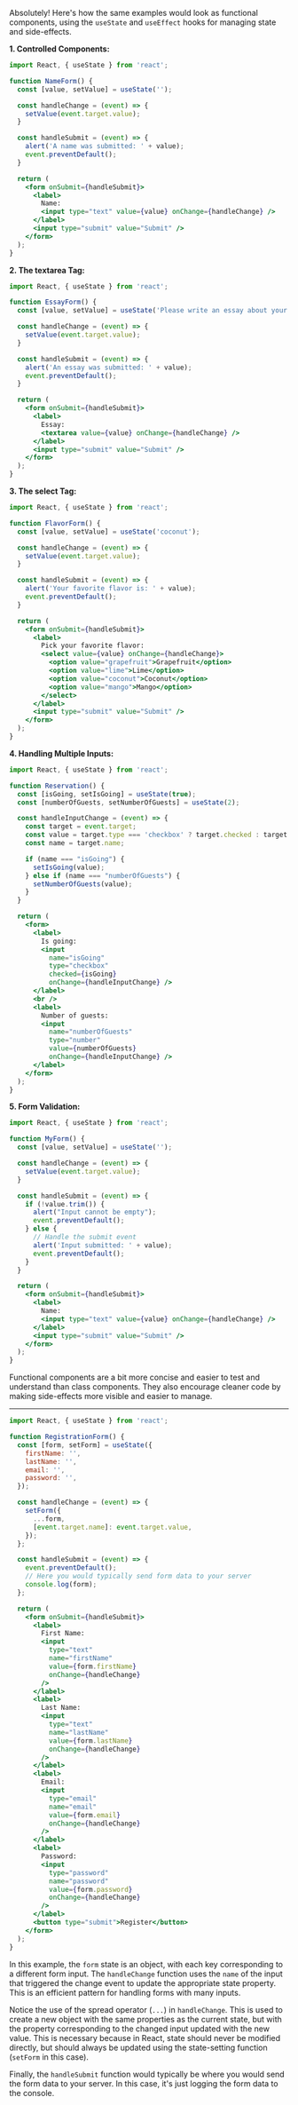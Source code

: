 Absolutely! Here's how the same examples would look as functional components, using the `useState` and `useEffect` hooks for managing state and side-effects.

**1. Controlled Components:**

```jsx
import React, { useState } from 'react';

function NameForm() {
  const [value, setValue] = useState('');

  const handleChange = (event) => {
    setValue(event.target.value);
  }

  const handleSubmit = (event) => {
    alert('A name was submitted: ' + value);
    event.preventDefault();
  }

  return (
    <form onSubmit={handleSubmit}>
      <label>
        Name:
        <input type="text" value={value} onChange={handleChange} />
      </label>
      <input type="submit" value="Submit" />
    </form>
  );
}
```

**2. The textarea Tag:**

```jsx
import React, { useState } from 'react';

function EssayForm() {
  const [value, setValue] = useState('Please write an essay about your favorite DOM element.');

  const handleChange = (event) => {
    setValue(event.target.value);
  }

  const handleSubmit = (event) => {
    alert('An essay was submitted: ' + value);
    event.preventDefault();
  }

  return (
    <form onSubmit={handleSubmit}>
      <label>
        Essay:
        <textarea value={value} onChange={handleChange} />
      </label>
      <input type="submit" value="Submit" />
    </form>
  );
}
```

**3. The select Tag:**

```jsx
import React, { useState } from 'react';

function FlavorForm() {
  const [value, setValue] = useState('coconut');

  const handleChange = (event) => {
    setValue(event.target.value);
  }

  const handleSubmit = (event) => {
    alert('Your favorite flavor is: ' + value);
    event.preventDefault();
  }

  return (
    <form onSubmit={handleSubmit}>
      <label>
        Pick your favorite flavor:
        <select value={value} onChange={handleChange}>
          <option value="grapefruit">Grapefruit</option>
          <option value="lime">Lime</option>
          <option value="coconut">Coconut</option>
          <option value="mango">Mango</option>
        </select>
      </label>
      <input type="submit" value="Submit" />
    </form>
  );
}
```

**4. Handling Multiple Inputs:**

```jsx
import React, { useState } from 'react';

function Reservation() {
  const [isGoing, setIsGoing] = useState(true);
  const [numberOfGuests, setNumberOfGuests] = useState(2);

  const handleInputChange = (event) => {
    const target = event.target;
    const value = target.type === 'checkbox' ? target.checked : target.value;
    const name = target.name;

    if (name === "isGoing") {
      setIsGoing(value);
    } else if (name === "numberOfGuests") {
      setNumberOfGuests(value);
    }
  }

  return (
    <form>
      <label>
        Is going:
        <input
          name="isGoing"
          type="checkbox"
          checked={isGoing}
          onChange={handleInputChange} />
      </label>
      <br />
      <label>
        Number of guests:
        <input
          name="numberOfGuests"
          type="number"
          value={numberOfGuests}
          onChange={handleInputChange} />
      </label>
    </form>
  );
}
```

**5. Form Validation:**

```jsx
import React, { useState } from 'react';

function MyForm() {
  const [value, setValue] = useState('');

  const handleChange = (event) => {
    setValue(event.target.value);
  }

  const handleSubmit = (event) => {
    if (!value.trim()) {
      alert("Input cannot be empty");
      event.preventDefault();
    } else {
      // Handle the submit event
      alert('Input submitted: ' + value);
      event.preventDefault();
    }
  }

  return (
    <form onSubmit={handleSubmit}>
      <label>
        Name:
        <input type="text" value={value} onChange={handleChange} />
      </label>
      <input type="submit" value="Submit" />
    </form>
  );
}
```

Functional components are a bit more concise and easier to test and understand than class components. They also encourage cleaner code by making side-effects more visible and easier to manage.

---

```jsx
import React, { useState } from 'react';

function RegistrationForm() {
  const [form, setForm] = useState({
    firstName: '',
    lastName: '',
    email: '',
    password: '',
  });

  const handleChange = (event) => {
    setForm({
      ...form,
      [event.target.name]: event.target.value,
    });
  };

  const handleSubmit = (event) => {
    event.preventDefault();
    // Here you would typically send form data to your server
    console.log(form);
  };

  return (
    <form onSubmit={handleSubmit}>
      <label>
        First Name:
        <input
          type="text"
          name="firstName"
          value={form.firstName}
          onChange={handleChange}
        />
      </label>
      <label>
        Last Name:
        <input
          type="text"
          name="lastName"
          value={form.lastName}
          onChange={handleChange}
        />
      </label>
      <label>
        Email:
        <input
          type="email"
          name="email"
          value={form.email}
          onChange={handleChange}
        />
      </label>
      <label>
        Password:
        <input
          type="password"
          name="password"
          value={form.password}
          onChange={handleChange}
        />
      </label>
      <button type="submit">Register</button>
    </form>
  );
}
```

In this example, the `form` state is an object, with each key corresponding to a different form input. The `handleChange` function uses the `name` of the input that triggered the change event to update the appropriate state property. This is an efficient pattern for handling forms with many inputs.

Notice the use of the spread operator (`...`) in `handleChange`. This is used to create a new object with the same properties as the current state, but with the property corresponding to the changed input updated with the new value. This is necessary because in React, state should never be modified directly, but should always be updated using the state-setting function (`setForm` in this case).

Finally, the `handleSubmit` function would typically be where you would send the form data to your server. In this case, it's just logging the form data to the console.